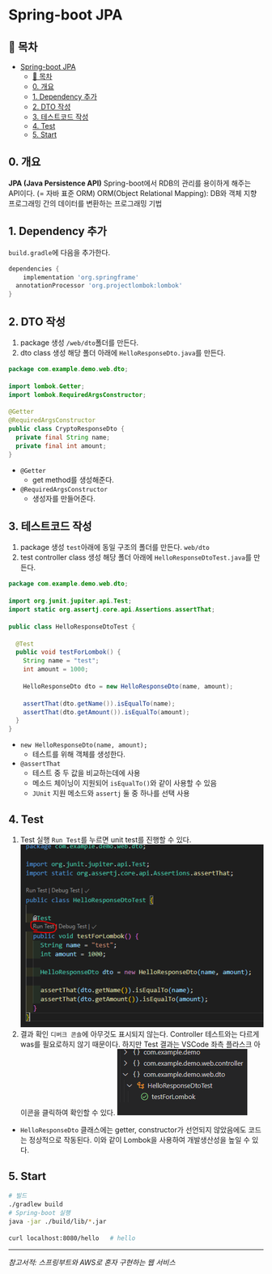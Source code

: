 # Spring-boot JPA
## 🎁 목차
- [Spring-boot JPA](#spring-boot-jpa)
  - [🎁 목차](#-목차)
  - [0. 개요](#0-개요)
  - [1. Dependency 추가](#1-dependency-추가)
  - [2. DTO 작성](#2-dto-작성)
  - [3. 테스트코드 작성](#3-테스트코드-작성)
  - [4. Test](#4-test)
  - [5. Start](#5-start)
  
## 0. 개요
**JPA (Java Persistence API)** Spring-boot에서 RDB의 관리를 용이하게 해주는 API이다. (= 자바 표준 ORM) 
ORM(Object Relational Mapping): DB와 객체 지향 프로그래밍 간의 데이터를 변환하는 프로그래밍 기법
  
## 1. Dependency 추가
`build.gradle`에 다음을 추가한다.
```groovy
dependencies {
	implementation 'org.springframe'
  annotationProcessor 'org.projectlombok:lombok'
}
```

## 2. DTO 작성
1. package 생성
`/web/dto`폴더를 만든다.
2. dto class 생성
해당 폴더 아래에 `HelloResponseDto.java`를 만든다.
```java
package com.example.demo.web.dto;

import lombok.Getter;
import lombok.RequiredArgsConstructor;

@Getter
@RequiredArgsConstructor
public class CryptoResponseDto {
  private final String name;
  private final int amount;
}
```
- `@Getter` 
  - get method를 생성해준다.
- `@RequiredArgsConstructor`
  - 생성자를 만들어준다.  

## 3. 테스트코드 작성
1. package 생성
`test`아래에 동일 구조의 폴더를 만든다. `web/dto`
2. test controller class 생성
해당 폴더 아래에 `HelloResponseDtoTest.java`를 만든다.
```java
package com.example.demo.web.dto;

import org.junit.jupiter.api.Test;
import static org.assertj.core.api.Assertions.assertThat;

public class HelloResponseDtoTest {

  @Test
  public void testForLombok() {
    String name = "test";
    int amount = 1000;

    HelloResponseDto dto = new HelloResponseDto(name, amount);

    assertThat(dto.getName()).isEqualTo(name);
    assertThat(dto.getAmount()).isEqualTo(amount);
  }
}

```
- `new HelloResponseDto(name, amount);`
  - 테스트를 위해 객체를 생성한다.
- `@assertThat`
  - 테스트 중 두 값을 비교하는데에 사용
  - 메소드 체이닝이 지원되어 `isEqualTo()`와 같이 사용할 수 있음
  - `JUnit` 지원 메소드와 `assertj` 둘 중 하나를 선택 사용 

## 4. Test
1. Test 실행
`Run Test`를 누르면 unit test를 진행할 수 있다.
![1](./1.PNG)
2. 결과 확인
`디버크 콘솔`에 아무것도 표시되지 않는다.
Controller 테스트와는 다르게 was를 필요로하지 않기 때문이다.
하지만 Test 결과는 VSCode 좌측 플라스크 아이콘을 클릭하여 확인할 수 있다.
![2](./2.PNG)
 
* `HelloResponseDto` 클래스에는 getter, constructor가 선언되지 않았음에도 코드는 정상적으로 작동된다.
이와 같이 Lombok을 사용하여 개발생산성을 높일 수 있다.

## 5. Start
```sh
# 빌드
./gradlew build
# Spring-boot 실행
java -jar ./build/lib/*.jar

curl localhost:8080/hello   # hello
```

---
*참고서적: 스프링부트와 AWS로 혼자 구현하는 웹 서비스*
